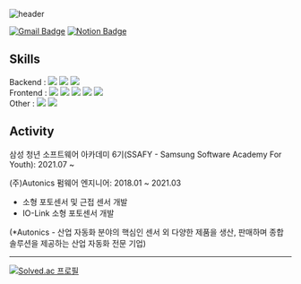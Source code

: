 <!-- ### Hi there 👋 -->

![header](https://capsule-render.vercel.app/api?type=waving&color=auto&height=160&section=header&text=Hanna%20Kim&fontSize=50)

[![Gmail Badge](https://img.shields.io/badge/Gmail-d14836?style=flat-square&logo=Gmail&logoColor=white&link=mailto:o3ohanas@gmail.com)](mailto:o3ohanas@gmail.com)
[![Notion Badge](https://img.shields.io/badge/Notion-%23000000.svg?style=flat-square&logo=notion&logoColor=white)](https://www.notion.so/hana-275-programming/9d15b22d0376464db9176f252fa254d3)
	
Skills
---

Backend : <img src="https://img.shields.io/badge/JAVA-007396?style=flat-square&logo=java&logoColor=white"> <img src="https://img.shields.io/badge/Spring-6DB33F?style=flat-square&logo=Spring&logoColor=white">
<img src="https://img.shields.io/badge/mysql-4479A1?style=flat-square&logo=mysql&logoColor=white">
<br/>
Frontend : <img src="https://img.shields.io/badge/html-E34F26?style=flat-square&logo=html5&logoColor=white">
<img src="https://img.shields.io/badge/css-1572B6?style=flat-square&logo=css3&logoColor=white">
<img src="https://img.shields.io/badge/javascript-F7DF1E?style=flat-square&logo=javascript&logoColor=black">
<img src="https://img.shields.io/badge/jquery-0769AD?style=flat-square&logo=jquery&logoColor=white&">
<img src="https://img.shields.io/badge/bootstrap-7952B3?style=flat-square&logo=bootstrap&logoColor=white">
<br/>
Other : <img src="https://img.shields.io/badge/-C?style=flat-square&logo=C&logoColor=white&color=9cf">
<img src="https://img.shields.io/badge/github-181717?style=flat-square&logo=github&logoColor=white">


Activity
---
삼성 청년 소프트웨어 아카데미 6기(SSAFY - Samsung Software Academy For Youth): 2021.07 ~
<br/>

(주)Autonics 펌웨어 엔지니어: 2018.01 ~ 2021.03
 - 소형 포토센서 및 근접 센서 개발 
 - IO-Link 소형 포토센서 개발

(*Autonics - 산업 자동화 분야의 핵심인 센서 외 다양한 제품을 생산, 판매하며 종합 솔루션을 제공하는 산업 자동화 전문 기업)

---
[![Solved.ac
프로필](http://mazassumnida.wtf/api/v2/generate_badge?boj=o3ohanas)](https://solved.ac/o3ohanas)


<!--
**o3ohana/o3ohana** is a ✨ _special_ ✨ repository because its `README.md` (this file) appears on your GitHub profile.

Here are some ideas to get you started:

- 🔭 I’m currently working on ...
- 🌱 I’m currently learning ...
- 👯 I’m looking to collaborate on ...
- 🤔 I’m looking for help with ...
- 💬 Ask me about ...
- 📫 How to reach me: ...
- 😄 Pronouns: ...
- ⚡ Fun fact: ...
-->
